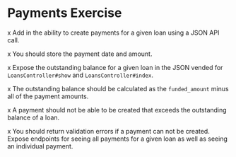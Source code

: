 # Payments Exercise

x Add in the ability to create payments for a given loan using a JSON API call. 

x You should store the payment date and amount. 

x Expose the outstanding balance for a given loan in the JSON vended for `LoansController#show` and `LoansController#index`. 

x The outstanding balance should be calculated as the `funded_amount` minus all of the payment amounts.

x A payment should not be able to be created that exceeds the outstanding balance of a loan. 

x You should return validation errors if a payment can not be created. Expose endpoints for seeing all payments for a given loan as well as seeing an individual payment.